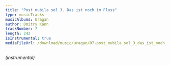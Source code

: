 ```yaml
---
title: "Post nubila sol 3. Das ist noch im Fluss"
type: musicTracks
musicAlbums: Uragan
author: Dmitry Kann
trackNumber: 7
length: 242
isInstrumental: true
mediaFileUrl: /download/music/uragan/07-post_nubila_sol_3_das_ist_noch_im_fluss.mp3
---
```


*(instrumental)*
